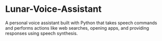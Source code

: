 # Lunar-Voice-Assistant
A personal voice assistant built with Python that takes speech commands and performs actions like web searches, opening apps, and providing responses using speech synthesis.
